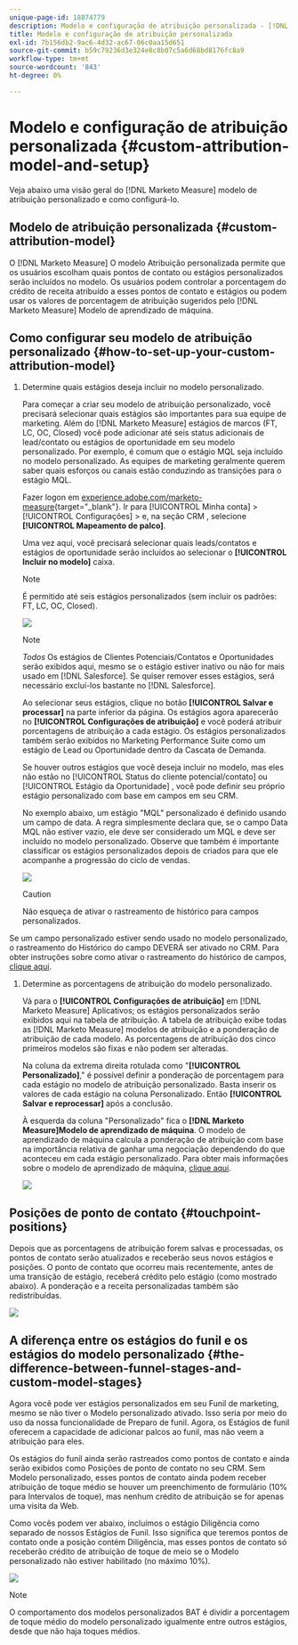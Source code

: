 ```yaml
---
unique-page-id: 18874779
description: Modelo e configuração de atribuição personalizada - [!DNL Marketo Measure] - Documentação do produto
title: Modelo e configuração de atribuição personalizada
exl-id: 7b156db2-9ac6-4d32-ac67-06c0aa15d651
source-git-commit: b59c79236d3e324e8c8b07c5a6d68bd8176fc8a9
workflow-type: tm+mt
source-wordcount: '843'
ht-degree: 0%

---
```


# Modelo e configuração de atribuição personalizada {#custom-attribution-model-and-setup}

Veja abaixo uma visão geral do [!DNL Marketo Measure] modelo de atribuição personalizado e como configurá-lo.

## Modelo de atribuição personalizada {#custom-attribution-model}

O [!DNL Marketo Measure] O modelo Atribuição personalizada permite que os usuários escolham quais pontos de contato ou estágios personalizados serão incluídos no modelo. Os usuários podem controlar a porcentagem do crédito de receita atribuído a esses pontos de contato e estágios ou podem usar os valores de porcentagem de atribuição sugeridos pelo [!DNL Marketo Measure] Modelo de aprendizado de máquina.

## Como configurar seu modelo de atribuição personalizado {#how-to-set-up-your-custom-attribution-model}

1. Determine quais estágios deseja incluir no modelo personalizado.

   Para começar a criar seu modelo de atribuição personalizado, você precisará selecionar quais estágios são importantes para sua equipe de marketing. Além do [!DNL Marketo Measure] estágios de marcos (FT, LC, OC, Closed) você pode adicionar até seis status adicionais de lead/contato ou estágios de oportunidade em seu modelo personalizado. Por exemplo, é comum que o estágio MQL seja incluído no modelo personalizado. As equipes de marketing geralmente querem saber quais esforços ou canais estão conduzindo as transições para o estágio MQL.

   Fazer logon em [experience.adobe.com/marketo-measure](https://experience.adobe.com/marketo-measure){target="_blank"}. Ir para [!UICONTROL Minha conta] > [!UICONTROL Configurações] > e, na seção CRM , selecione **[!UICONTROL Mapeamento de palco]**.

   Uma vez aqui, você precisará selecionar quais leads/contatos e estágios de oportunidade serão incluídos ao selecionar o **[!UICONTROL Incluir no modelo]** caixa.

   >[!NOTE]
   >
   >É permitido até seis estágios personalizados (sem incluir os padrões: FT, LC, OC, Closed).

   ![](assets/1-1.png)

   >[!NOTE]
   >
   >_Todos_ Os estágios de Clientes Potenciais/Contatos e Oportunidades serão exibidos aqui, mesmo se o estágio estiver inativo ou não for mais usado em [!DNL Salesforce]. Se quiser remover esses estágios, será necessário excluí-los bastante no [!DNL Salesforce].

   Ao selecionar seus estágios, clique no botão **[!UICONTROL Salvar e processar]** na parte inferior da página. Os estágios agora aparecerão no **[!UICONTROL Configurações de atribuição]** e você poderá atribuir porcentagens de atribuição a cada estágio. Os estágios personalizados também serão exibidos no Marketing Performance Suite como um estágio de Lead ou Oportunidade dentro da Cascata de Demanda.

   Se houver outros estágios que você deseja incluir no modelo, mas eles não estão no [!UICONTROL Status do cliente potencial/contato] ou [!UICONTROL Estágio da Oportunidade] , você pode definir seu próprio estágio personalizado com base em campos em seu CRM.

   No exemplo abaixo, um estágio &quot;MQL&quot; personalizado é definido usando um campo de data. A regra simplesmente declara que, se o campo Data MQL não estiver vazio, ele deve ser considerado um MQL e deve ser incluído no modelo personalizado. Observe que também é importante classificar os estágios personalizados depois de criados para que ele acompanhe a progressão do ciclo de vendas.

   ![](assets/2-1.png)

   >[!CAUTION]
   >
   >Não esqueça de ativar o rastreamento de histórico para campos personalizados.

Se um campo personalizado estiver sendo usado no modelo personalizado, o rastreamento do Histórico do campo DEVERÁ ser ativado no CRM. Para obter instruções sobre como ativar o rastreamento do histórico de campos, [clique aqui](/help/advanced-marketo-measure-features/custom-attribution-models/custom-model-setup-enable-field-history-tracking.md).

1. Determine as porcentagens de atribuição do modelo personalizado.

   Vá para o **[!UICONTROL Configurações de atribuição]** em [!DNL Marketo Measure] Aplicativos; os estágios personalizados serão exibidos aqui na tabela de atribuição. A tabela de atribuição exibe todas as [!DNL Marketo Measure] modelos de atribuição e a ponderação de atribuição de cada modelo. As porcentagens de atribuição dos cinco primeiros modelos são fixas e não podem ser alteradas.

   Na coluna da extrema direita rotulada como &quot;**[!UICONTROL Personalizado]**,&quot; é possível definir a ponderação de porcentagem para cada estágio no modelo de atribuição personalizado. Basta inserir os valores de cada estágio na coluna Personalizado. Então **[!UICONTROL Salvar e reprocessar]** após a conclusão.

   À esquerda da coluna &quot;Personalizado&quot; fica o **[!DNL Marketo Measure]Modelo de aprendizado de máquina**. O modelo de aprendizado de máquina calcula a ponderação de atribuição com base na importância relativa de ganhar uma negociação dependendo do que aconteceu em cada estágio personalizado. Para obter mais informações sobre o modelo de aprendizado de máquina, [clique aqui](/help/advanced-marketo-measure-features/custom-attribution-models/machine-learning-model-faq.md).

   ![](assets/3.png)

## Posições de ponto de contato {#touchpoint-positions}

Depois que as porcentagens de atribuição forem salvas e processadas, os pontos de contato serão atualizados e receberão seus novos estágios e posições. O ponto de contato que ocorreu mais recentemente, antes de uma transição de estágio, receberá crédito pelo estágio (como mostrado abaixo). A ponderação e a receita personalizadas também são redistribuídas.

![](assets/4.png)

## A diferença entre os estágios do funil e os estágios do modelo personalizado {#the-difference-between-funnel-stages-and-custom-model-stages}

Agora você pode ver estágios personalizados em seu Funil de marketing, mesmo se não tiver o Modelo personalizado ativado. Isso seria por meio do uso da nossa funcionalidade de Preparo de funil. Agora, os Estágios de funil oferecem a capacidade de adicionar palcos ao funil, mas não veem a atribuição para eles.

Os estágios do funil ainda serão rastreados como pontos de contato e ainda serão exibidos como Posições de ponto de contato no seu CRM. Sem Modelo personalizado, esses pontos de contato ainda podem receber atribuição de toque médio se houver um preenchimento de formulário (10% para Intervalos de toque), mas nenhum crédito de atribuição se for apenas uma visita da Web.

Como vocês podem ver abaixo, incluímos o estágio Diligência como separado de nossos Estágios de Funil. Isso significa que teremos pontos de contato onde a posição contém Diligência, mas esses pontos de contato só receberão crédito de atribuição de toque de meio se o Modelo personalizado não estiver habilitado (no máximo 10%).

![](assets/5.png)

>[!NOTE]
>
>O comportamento dos modelos personalizados BAT é dividir a porcentagem de toque médio do modelo personalizado igualmente entre outros estágios, desde que não haja toques médios.
